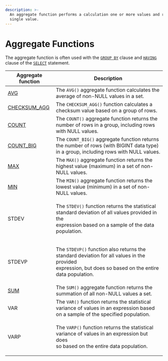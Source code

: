 ```yaml
---
description: >-
  An aggregate function performs a calculation one or more values and returns a
  single value.
---
```


# Aggregate Functions

The aggregate function is often used with the [`GROUP BY`](https://www.sqlservertutorial.net/sql-server-basics/sql-server-group-by/) clause and [`HAVING`](https://www.sqlservertutorial.net/sql-server-basics/sql-server-having/) clause of the [`SELECT`](https://www.sqlservertutorial.net/sql-server-basics/sql-server-select/) statement.

| Aggregate function                                                                                        | Description                                                                                                                                                                  |
| --------------------------------------------------------------------------------------------------------- | ---------------------------------------------------------------------------------------------------------------------------------------------------------------------------- |
| [AVG](https://www.sqlservertutorial.net/sql-server-aggregate-functions/sql-server-avg/)                   | The `AVG()` aggregate function calculates the average of non-NULL values in a set.                                                                                           |
| [CHECKSUM_AGG](https://www.sqlservertutorial.net/sql-server-aggregate-functions/sql-server-checksum_agg/) | The `CHECKSUM_AGG()` function calculates a checksum value based on a group of rows.                                                                                          |
| [COUNT](https://www.sqlservertutorial.net/sql-server-aggregate-functions/sql-server-count/)               | The `COUNT()` aggregate function returns the number of rows in a group, including rows with NULL values.                                                                     |
| [COUNT_BIG](https://www.sqlservertutorial.net/sql-server-aggregate-functions/sql-server-count/)           | The `COUNT_BIG()` aggregate function returns the number of rows (with BIGINT data type) in a group, including rows with NULL values.                                         |
| [MAX](https://www.sqlservertutorial.net/sql-server-aggregate-functions/sql-server-max/)                   | The `MAX()` aggregate function returns the highest value (maximum) in a set of non-NULL values.                                                                              |
| [MIN](https://www.sqlservertutorial.net/sql-server-aggregate-functions/sql-server-min/)                   | The `MIN()` aggregate function returns the lowest value (minimum) in a set of non-NULL values.                                                                               |
| STDEV                                                                                                     | <p>The <code>STDEV()</code> function returns the statistical standard deviation of all values provided in the<br>expression based on a sample of the data population.</p>    |
| STDEVP                                                                                                    | <p>The <code>STDEVP()</code> function also returns the standard deviation for all values in the provided<br>expression, but does so based on the entire data population.</p> |
| [SUM](https://www.sqlservertutorial.net/sql-server-aggregate-functions/sql-server-sum/)                   | The `SUM()` aggregate function returns the summation of all non-NULL values a set.                                                                                           |
| VAR                                                                                                       | The `VAR()` function returns the statistical variance of values in an expression based on a sample of the specified population.                                              |
| VARP                                                                                                      | <p>The <code>VARP()</code> function returns the statistical variance of values in an expression but does<br>so based on the entire data population.</p>                      |
